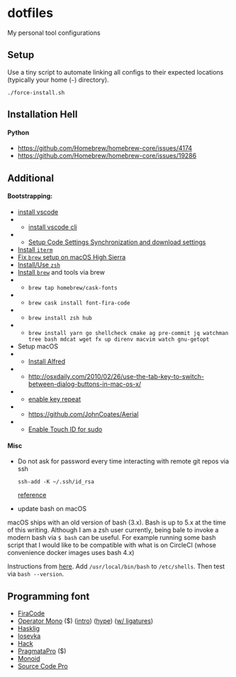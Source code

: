 # dotfiles

My personal tool configurations

## Setup

Use a tiny script to automate linking all configs to their expected locations
(typically your home (`~`) directory).

```
./force-install.sh
```

## Installation Hell

#### Python

* https://github.com/Homebrew/homebrew-core/issues/4174
* https://github.com/Homebrew/homebrew-core/issues/19286

## Additional

#### Bootstrapping:

* [install vscode](https://code.visualstudio.com/download)
* * [install vscode cli](https://code.visualstudio.com/docs/setup/mac#_launching-from-the-command-line)
* * [Setup Code Settings Synchronization and download settings](http://shanalikhan.github.io/2015/12/15/Visual-Studio-Code-Sync-Settings.html)
* [Install `iterm`](https://www.iterm2.com/downloads.html)
* [Fix `brew` setup on macOS High Sierra](https://stackoverflow.com/a/49060529/499537)
* [Install/Use `zsh`](https://rick.cogley.info/post/use-homebrew-zsh-instead-of-the-osx-default)
* [Install `brew`](https://brew.sh) and tools via brew
* * `brew tap homebrew/cask-fonts`
* * `brew cask install font-fira-code`
* * `brew install zsh hub`
* * `brew install yarn go shellcheck cmake ag pre-commit jq watchman tree bash mdcat wget fx up direnv macvim watch gnu-getopt`
* Setup macOS
* * [Install Alfred](https://www.alfredapp.com/)
* * http://osxdaily.com/2010/02/26/use-the-tab-key-to-switch-between-dialog-buttons-in-mac-os-x/
* * [enable key repeat](https://www.howtogeek.com/267463/how-to-enable-key-repeating-in-macos)
* * https://github.com/JohnCoates/Aerial
* * [Enable Touch ID for sudo](https://www.imore.com/how-use-sudo-your-mac-touch-id)

#### Misc
* Do not ask for password every time interacting with remote git repos via
  ssh

  ```
  ssh-add -K ~/.ssh/id_rsa
  ```

  [reference](http://stackoverflow.com/questions/21095054/ssh-key-still-asking-for-password-and-passphrase)

* update bash on macOS

macOS ships with an old version of bash (3.x). Bash is up to 5.x at the time of this writing. Although I am a zsh user currently, being bale to invoke a modern bash via `$ bash` can be useful. For example running some bash script that I would like to be compatible with what is on CircleCI (whose convenience docker images uses bash 4.x)

Instructions from [here](https://apple.stackexchange.com/questions/55989/change-my-shell-to-a-different-bash-version-at-usr-local-bin-bash/55998). Add `/usr/local/bin/bash` to `/etc/shells`. Then test via `bash --version`.

## Programming font

* [FiraCode](https://github.com/tonsky/FiraCode)
* [Operator Mono](https://www.typography.com/fonts/operator/styles/) ($) ([intro](https://www.typography.com/blog/introducing-operator)) ([hype](https://twitter.com/dan_abramov/status/700439594337222657/photo/1)) ([w/ ligatures](https://github.com/kiliman/operator-mono-lig))
* [Hasklig](https://github.com/i-tu/Hasklig)
* [Iosevka](https://github.com/be5invis/Iosevka)
* [Hack](https://github.com/source-foundry/Hack)
* [PragmataPro](https://www.fsd.it/shop/fonts/pragmatapro/) ($)
* [Monoid](https://github.com/larsenwork/monoid)
* [Source Code Pro](https://github.com/adobe-fonts/source-code-pro)
